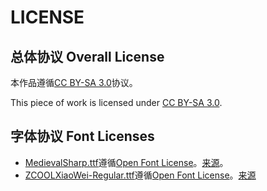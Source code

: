 # LICENSE

## 总体协议 Overall License
本作品遵循[CC BY-SA 3.0](https://creativecommons.org/licenses/by-sa/3.0/deed.zh)协议。

This piece of work is licensed under [CC BY-SA 3.0](https://creativecommons.org/licenses/by-sa/3.0/deed).

## 字体协议 Font Licenses
* [MedievalSharp.ttf](https://github.com/Cynthia7979/The-Prophesy-War/blob/master/Python/client/resources/MedievalSharp.ttf)遵循[Open Font License](https://github.com/Cynthia7979/The-Prophesy-War/blob/master/LICENSE/MedievalSharp.ttf-SIL%20-%20Open%20Font%20License.txt)。[来源](https://fontlibrary.org/en/font/medievalsharp)。
* [ZCOOLXiaoWei-Regular.ttf](https://github.com/Cynthia7979/The-Prophesy-War/blob/master/Python/client/resources/ZCOOLXiaoWei-Regular.ttf)遵循[Open Font License](https://github.com/Cynthia7979/The-Prophesy-War/blob/master/LICENSE/ZCOOLXiaoWei-Regular.ttf-%20OFL.txt)。[来源](https://fonts.google.com/specimen/ZCOOL+XiaoWei?selection.family=ZCOOL+XiaoWei
)